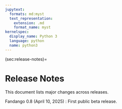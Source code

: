 ```yaml
---
jupytext:
  formats: md:myst
  text_representation:
    extension: .md
    format_name: myst
kernelspec:
  display_name: Python 3
  language: python
  name: python3
---
```


(sec:release-notes)=
# Release Notes

This document lists major changes across releases.

Fandango 0.8 (April 10, 2025)
: First public beta release.
